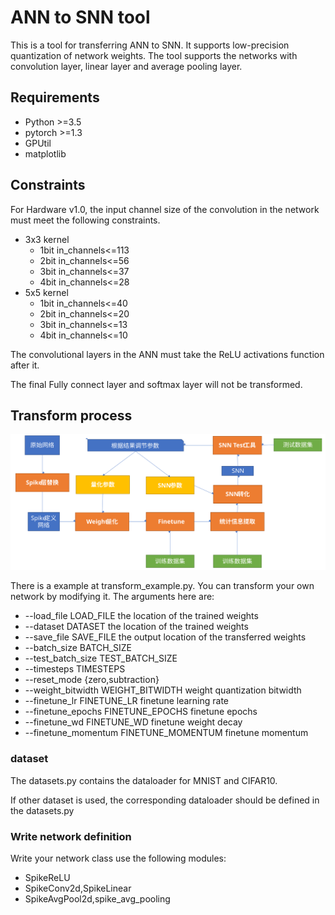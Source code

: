 # ANN to SNN tool

This is a tool for transferring ANN to SNN.
It supports low-precision quantization of network weights.
The tool supports the networks with convolution layer,
linear layer and average pooling layer.

## Requirements
* Python >=3.5
* pytorch >=1.3
* GPUtil
* matplotlib

## Constraints
For Hardware v1.0, the input channel size of the convolution
in the network
must meet the following constraints.
* 3x3 kernel
  * 1bit in_channels<=113
  * 2bit in_channels<=56
  * 3bit in_channels<=37
  * 4bit in_channels<=28
* 5x5 kernel
  * 1bit in_channels<=40
  * 2bit in_channels<=20
  * 3bit in_channels<=13
  * 4bit in_channels<=10

The convolutional layers in the ANN must
take the ReLU activations function after it.

The final Fully connect layer and softmax layer will
not be transformed.

## Transform process

![process_pic](./pics/process.svg)

There is a example at transform_example.py.
You can transform your own network by modifying it.
The arguments here are:
* --load_file LOAD_FILE
                        the location of the trained weights
*  --dataset DATASET     the location of the trained weights
*  --save_file SAVE_FILE
                        the output location of the transferred weights
*   --batch_size BATCH_SIZE
*   --test_batch_size TEST_BATCH_SIZE
*   --timesteps TIMESTEPS
*   --reset_mode {zero,subtraction}
*   --weight_bitwidth WEIGHT_BITWIDTH
                        weight quantization bitwidth
*   --finetune_lr FINETUNE_LR
                        finetune learning rate
*   --finetune_epochs FINETUNE_EPOCHS
                        finetune epochs
*   --finetune_wd FINETUNE_WD
                        finetune weight decay
*   --finetune_momentum FINETUNE_MOMENTUM
                        finetune momentum


### dataset
The datasets.py contains the dataloader for MNIST and CIFAR10.

If other dataset is used,
the corresponding dataloader should be defined in the datasets.py

### Write network definition
Write your network class use the following modules:
* SpikeReLU
* SpikeConv2d,SpikeLinear
* SpikeAvgPool2d,spike_avg_pooling

###